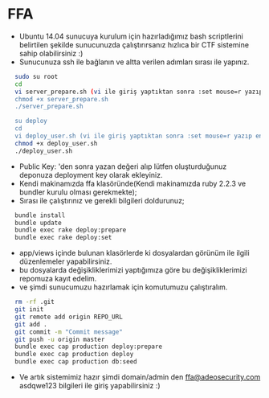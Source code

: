 # FFA

* Ubuntu 14.04 sunucuya kurulum için hazırladığımız bash scriptlerini belirtilen şekilde sunucunuzda çalıştırırsanız hızlıca 
bir CTF sistemine sahip olabilirsiniz :)
* Sunucunuza ssh ile bağlanın ve altta verilen adımları sırası ile yapınız.

```bash
  sudo su root
  cd
  vi server_prepare.sh (vi ile giriş yaptıktan sonra :set mouse=r yazıp enter'layınız. Ardından i'ye basınız. Ve server_prepare.sh dosyasının içinde ki komutları mouse sağ tuşa tıklayarak yapıştırınız. Ardından esc'ye basıp :wq yazıp enterlayınız.)
  chmod +x server_prepare.sh
  ./server_prepare.sh

  su deploy
  cd
  vi deploy_user.sh (vi ile giriş yaptıktan sonra :set mouse=r yazıp enter'layınız. Ardından i'ye basınız. Ve deploy_user.sh dosyasının içinde ki komutları mouse sağ tuşa tıklayarak yapıştırınız. Ardından esc'ye basıp :wq yazıp enterlayınız.)
  chmod +x deploy_user.sh
  ./deploy_user.sh
````

* Public Key: 'den sonra yazan değeri alıp lütfen oluşturduğunuz deponuza deployment key olarak ekleyiniz.
* Kendi makinamızda ffa klasöründe(Kendi makinamızda ruby 2.2.3 ve bundler kurulu olması gerekmekte);
* Sırası ile çalıştırınız ve gerekli bilgileri doldurunuz;
```bash
  bundle install
  bundle update
  bundle exec rake deploy:prepare
  bundle exec rake deploy:set
```
* app/views içinde bulunan klasörlerde ki dosyalardan görünüm ile ilgili düzenlemeler yapabilirsiniz.
* bu dosyalarda değişikliklerimizi yaptığımıza göre bu değişikliklerimizi repomuza kayıt edelim.
* ve şimdi sunucumuzu hazırlamak için komutumuzu çalıştıralım.

```bash 
  rm -rf .git
  git init
  git remote add origin REPO_URL
  git add .
  git commit -m "Commit message"
  git push -u origin master
  bundle exec cap production deploy:prepare
  bundle exec cap production deploy
  bundle exec cap production db:seed
```

* Ve artık sistemimiz hazır şimdi domain/admin den ffa@adeosecurity.com asdqwe123 bilgileri ile giriş yapabilirsiniz :)
